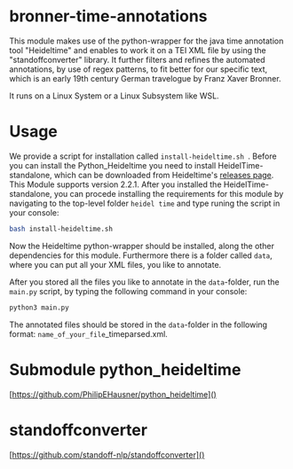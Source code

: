 # bronner-time-annotations

This module makes use of the python-wrapper for the java time annotation tool "Heideltime" and enables to work it on a TEI XML file by using the "standoffconverter" library.
It further filters and refines the automated annotations, by use of regex patterns, to fit better for our specific text, which is an early 19th century German travelogue by Franz Xaver Bronner.

It runs on a Linux System or a Linux Subsystem like WSL.

# Usage

We provide a script for installation called `install-heideltime.sh `. Before you can install the Python_Heideltime you need to install HeidelTime-standalone, which can be downloaded from Heideltime's [releases page](https://github.com/HeidelTime/heideltime/releases). This Module supports version 2.2.1. After you installed the HeidelTime-standalone, you can procede installing the requirements for this module by navigating to the top-level folder `heidel time` and type runing the script in your console:

```install-heideltime.sh
bash install-heideltime.sh
```

Now the Heideltime python-wrapper should be installed, along the other dependencies for this module. Furthermore there is a folder called `data`, where you can put all your XML files, you like to annotate.

After you stored all the files you like to annotate in the `data`-folder, run the `main.py` script, by typing the following command in your console:

```python
python3 main.py
```

The annotated files should be stored in the `data`-folder in the following format: `name_of_your_file`_timeparsed.xml.

# Submodule python_heideltime

[https://github.com/PhilipEHausner/python_heideltime]()

# standoffconverter

[https://github.com/standoff-nlp/standoffconverter]()
